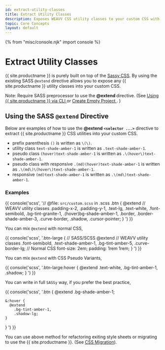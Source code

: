 ```yaml
---
id: extract-utility-classes
title: Extract Utility Classes
description: Exposes WEAVV CSS utility classes to your custom CSS with SASS @extend directive.
topic: Core Concepts
layout: default
---
```


{% from "misc/console.njk" import console %}

# Extract Utility Classes

{{ site.productname }} is purely built on top of the [Sassy CSS](https://sass-lang.com/documentation/at-rules/extend). By using the existing SASS `@extend` directive allows you to expose any {{ site.productname }} utility classes into your custom CSS.

<div class="margin-y-4 margin-x-4 padding-3 border-l-8 text-sm">
  <span class="padding-r-1 font-semibold">
    Note:
  </span>
  Require SASS preprocessor to use the
  <strong>
    @extend
  </strong>
  directive. (See
  <a href="/installation/#using-{{ site.smallproductname }}-via-cli">
    Using {{ site.productname }} via CLI
  </a> or
  <a href="/create-empty-project/">
    Create Empty Project
  </a>. )
</div>

## Using the SASS `@extend` Directive

Below are examples of how to use the **@extend `<selector ...>`** directive to extract {{ site.productname }} CSS utilities into your custom CSS.

- prefix parenthesis `()` is written as `\(\)`.
- utility class `text-shade-amber-1` is written as `.text-shade-amber-1`.
- pseudo class `(hover)text-shade-amber-1` is written as `.\(hover\)text-shade-amber-1`.
- pseudo class with responsive `.(md)(hover)text-shade-amber-1` is written as `.\(md\)\(hover\)text-shade-amber-1`.
- responsive `(md)text-shade-amber-1` is written as `.\(md\)text-shade-amber-1`.

### Examples

{{ console('scss',
'// @file: `src/custom.scss` in .scss
.btn {
    @extend
      // WEAVV utility classes
      .padding-x-2,
      .padding-y-1,
      .text-lg,
      .text-white,
      .font-semibold,
      .bg-tint-granite-1,
      .\(hover\)bg-shade-amber-1,
      .border,
      .border-shade-amber-3,
      .curve-border,
      .shadow,
      .cursor-pointer;
  }
') }}

You can mix `@extend` with normal CSS,

{{ console('scss',
'.btn-large {
    // SASS/SCSS
    @extend
      // WEAVV utility classes
      .font-semibold,
      .text-shade-amber-1,
      .bg-tint-amber-5,
      .curve-border-lg;
    // Normal CSS
    font-size: 2em;
    padding: 1rem 1rem;
  }
') }}

You can mix `@extend` with CSS Pseudo Variants,

{{ console('scss',
'.btn-large:hover {
    @extend
      .text-white,
      .bg-tint-amber-1,
      .shadow;
  }
') }}

You can write in full `SASSy` way, if you prefer the best practice,

{{ console('scss',
'.btn {
    @extend
      .bg-shade-amber-1;

    &:hover {
      @extend
        .bg-tint-amber-1,
        .shadow-lg;
    }
  }
') }}

You can use above method for refactoring exiting style sheets or migrating to use the {{ site.productname }}. (See [CSS Migration](/css-migration/)).
